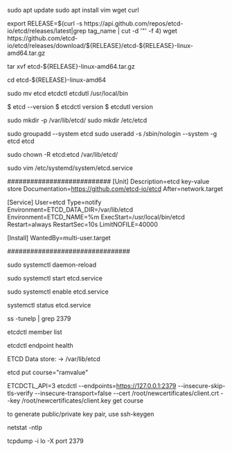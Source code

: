sudo apt update
sudo apt install vim wget curl

export RELEASE=$(curl -s https://api.github.com/repos/etcd-io/etcd/releases/latest|grep tag_name | cut -d '"' -f 4)
wget https://github.com/etcd-io/etcd/releases/download/${RELEASE}/etcd-${RELEASE}-linux-amd64.tar.gz

tar xvf etcd-${RELEASE}-linux-amd64.tar.gz

cd etcd-${RELEASE}-linux-amd64

sudo mv etcd etcdctl etcdutl /usr/local/bin 

$ etcd --version
$ etcdctl version
$ etcdutl version

sudo mkdir -p /var/lib/etcd/
sudo mkdir /etc/etcd

sudo groupadd --system etcd
sudo useradd -s /sbin/nologin --system -g etcd etcd

sudo chown -R etcd:etcd /var/lib/etcd/

sudo vim /etc/systemd/system/etcd.service

###########################
[Unit]
Description=etcd key-value store
Documentation=https://github.com/etcd-io/etcd
After=network.target

[Service]
User=etcd
Type=notify
Environment=ETCD_DATA_DIR=/var/lib/etcd
Environment=ETCD_NAME=%m
ExecStart=/usr/local/bin/etcd
Restart=always
RestartSec=10s
LimitNOFILE=40000

[Install]
WantedBy=multi-user.target

################################

sudo systemctl  daemon-reload

sudo systemctl  start etcd.service

sudo systemctl enable etcd.service

systemctl status etcd.service

 ss -tunelp | grep 2379
 
 etcdctl member list
 
 etcdctl  endpoint health


ETCD Data store: -> /var/lib/etcd 

etcd put course="ramvalue"

ETCDCTL_API=3 etcdctl --endpoints=https://127.0.0.1:2379 --insecure-skip-tls-verify --insecure-transport=false --cert /root/newcertificates/client.crt --key /root/newcertificates/client.key get course


to generate public/private key pair, use ssh-keygen

netstat -ntlp

tcpdump -i lo -X port 2379
